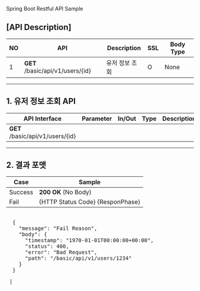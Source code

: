 Spring Boot Restful API Sample

## [API Description]

| NO | API | Description | SSL | Body Type |
| ---- | ---- | ---- | ---- | ---- |
| 1 | **GET** /basic/api/v1/users/{id} | 유저 정보 조회 | O | None|

<hr/>

## 1. 유저 정보 조회 API

| API Interface | Parameter | In/Out | Type | Description |
| ---- | ---- | ---- | ---- | ---- |
| **GET** /basic/api/v1/users/{id} | | | | |

<hr/>

## 2. 결과 포맷

| Case | Sample |
| ---- | ---- |
| Success | **200 OK** (No Body) |
| Fail | {HTTP Status Code} {ResponPhase}
<pre>
  
  {
    "message": "Fail Reason",
    "body": {
      "timestamp": "1970-01-01T00:00:00+00:00",
      "status": 400,
      "error": "Bad Request",
      "path": "/basic/api/v1/users/1234"
    }
  }
<pre/> |
